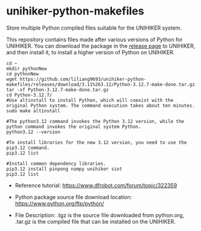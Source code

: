# unihiker-python-makefiles
Store multiple Python compiled files suitable for the UNIHIKER system.

This repository contains files made after various versions of Python for UNIHIKER. You can download the package in the [release page](https://github.com/liliang9693/unihiker-python-makefiles/releases) to UNIHIKER, and then install it, to install a higher version of Python on UNIHIKER.

```
cd ~
mkdir pythonNew
cd pythonNew
wget https://github.com/liliang9693/unihiker-python-makefiles/releases/download/3.11%263.12/Python-3.12.7-make-done.tar.gz
tar -xf Python-3.12.7-make-done.tar.gz
cd Python-3.12.7/
#Use altinstall to install Python, which will coexist with the original Python system. The command execution takes about ten minutes.
sudo make altinstall

#The python3.12 command invokes the Python 3.12 version, while the python command invokes the original system Python.
python3.12 --version

#To install libraries for the new 3.12 version, you need to use the pip3.12 command.
pip3.12 list

#Install common dependency libraries.
pip3.12 install pinpong numpy unihiker siot 
pip3.12 list

```


- Reference tutorial: https://www.dfrobot.com/forum/topic/322359

- Python package source file download location: https://www.python.org/ftp/python/

- File Description: .tgz is the source file downloaded from python.org, .tar.gz is the compiled file that can be installed on the UNIHIKER.
